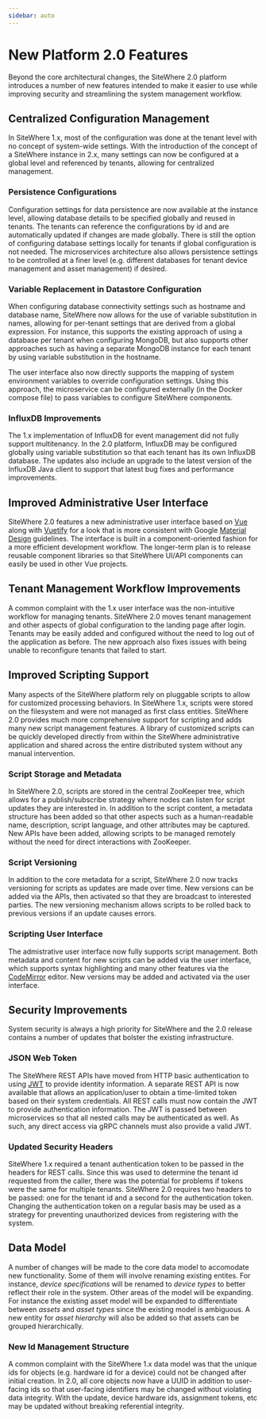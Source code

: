 ```yaml
---
sidebar: auto
---
```


# New Platform 2.0 Features

Beyond the core architectural changes, the SiteWhere 2.0 platform introduces
a number of new features intended to make it easier to use while improving
security and streamlining the system management workflow.

## Centralized Configuration Management

In SiteWhere 1.x, most of the configuration was done at the tenant level with
no concept of system-wide settings. With the introduction of the concept of
a SiteWhere instance in 2.x, many settings can now be configured at a global
level and referenced by tenants, allowing for centralized management.

### Persistence Configurations

Configuration settings for data persistence are now available at the instance level,
allowing database details to be specified globally and reused in tenants. The
tenants can reference the configurations by id and are automatically updated
if changes are made globally. There is still the option of configuring database
settings locally for tenants if global configuration is not needed. The
microservices architecture also allows persistence settings to be controlled
at a finer level (e.g. different databases for tenant device management and
asset management) if desired.

<InlineImage src="/images/platform/persistence-configurations.png" caption="Persistence Configuration"/>

### Variable Replacement in Datastore Configuration

When configuring database connectivity settings such as hostname and database
name, SiteWhere now allows for the use of variable substitution in names,
allowing for per-tenant settings that are derived from a global expression.
For instance, this supports the existing approach of using a database per
tenant when configuring MongoDB, but also supports other approaches such as
having a separate MongoDB instance for each tenant by using variable substitution
in the hostname.

The user interface also now directly supports the mapping of system environment
variables to override configuration settings. Using this approach, the microservice
can be configured externally (in the Docker compose file) to pass variables to
configure SiteWhere components.

<InlineImage src="/images/platform/db-variable-substitution.png" caption="Variable Sustitution"/>

### InfluxDB Improvements

The 1.x implementation of InfluxDB for event management did not fully support
multitenancy. In the 2.0 platform, InfluxDB may be configured globally using
variable substitution so that each tenant has its own InfluxDB database. The
updates also include an upgrade to the latest version of the InfluxDB Java
client to support that latest bug fixes and performance improvements.

## Improved Administrative User Interface

SiteWhere 2.0 features a new administrative user interface based on
[Vue](https://vuejs.org/) along with [Vuetify](https://vuetifyjs.com/)
for a look that is more consistent with Google [Material Design](https://material.io/)
guidelines. The interface is built in a component-oriented fashion for a
more efficient development workflow. The longer-term plan is to release
reusable component libraries so that SiteWhere UI/API components can easily
be used in other Vue projects.

<InlineImage src="/images/platform/vue-user-interface.png" caption="Vue User Interface"/>

## Tenant Management Workflow Improvements

A common complaint with the 1.x user interface was the non-intuitive workflow
for managing tenants. SiteWhere 2.0 moves tenant management and other aspects
of global configuration to the landing page after login. Tenants may be easily
added and configured without the need to log out of the application as before.
The new approach also fixes issues with being unable to reconfigure tenants that
failed to start.

<InlineImage src="/images/platform/tenant-management.png" caption="Tenant Management"/>

## Improved Scripting Support

Many aspects of the SiteWhere platform rely on pluggable scripts
to allow for customized processing behaviors. In SiteWhere 1.x,
scripts were stored on the filesystem and were not managed as first
class entities. SiteWhere 2.0 provides much more comprehensive
support for scripting and adds many new script management features.
A library of customized scripts can be quickly developed directly
from within the SiteWhere administrative application and shared
across the entire distributed system without any manual intervention.

### Script Storage and Metadata

In SiteWhere 2.0, scripts are stored in the central ZooKeeper tree,
which allows for a publish/subscribe strategy where nodes can listen
for script updates they are interested in. In addition to the script
content, a metadata structure has been added so that other aspects
such as a human-readable name, description, script language, and
other attributes may be captured. New APIs have been added, allowing
scripts to be managed remotely without the need for direct interactions
with ZooKeeper.

### Script Versioning

In addition to the core metadata for a script, SiteWhere 2.0 now tracks
versioning for scripts as updates are made over time. New versions can
be added via the APIs, then activated so that they are broadcast to
interested parties. The new versioning mechanism allows scripts to be
rolled back to previous versions if an update causes errors.

### Scripting User Interface

The admistrative user interface now fully supports script management.
Both metadata and content for new scripts can be added via the user
interface, which supports syntax highlighting and many other features
via the [CodeMirror](https://codemirror.net/) editor. New versions
may be added and activated via the user interface.

<InlineImage src="/images/platform/scripting-ui.png" caption="Scripting User Interface"/>

## Security Improvements

System security is always a high priority for SiteWhere and the
2.0 release contains a number of updates that bolster the
existing infrastructure.

### JSON Web Token

The SiteWhere REST APIs have moved from HTTP basic authentication
to using [JWT](https://jwt.io/introduction/) to provide identity
information. A separate REST API is now available that allows an
application/user to obtain a time-limited token based on their
system credentials. All REST calls must now contain the JWT to
provide authentication information. The JWT is passed between microservices
so that all nested calls may be authenticated as well. As such, any
direct access via gRPC channels must also provide a valid JWT.

### Updated Security Headers

SiteWhere 1.x required a tenant authentication token to be passed in
the headers for REST calls. Since this was used to determine the tenant id
requested from the caller, there was the potential for problems if
tokens were the same for multiple tenants. SiteWhere 2.0 requires two headers
to be passed: one for the tenant id and a second for the authentication token.
Changing the authentication token on a regular basis may be used as a strategy
for preventing unauthorized devices from registering with the system.

## Data Model

A number of changes will be made to the core data model to accomodate new
functionality. Some of them will involve renaming existing entites. For instance,
_device specifications_ will be renamed to _device types_ to better reflect
their role in the system. Other areas of the model will be expanding. For instance
the existing asset model will be expanded to differentiate between _assets_ and
_asset types_ since the existing model is ambiguous. A new entity for _asset hierarchy_
will also be added so that assets can be grouped hierarchically.

### New Id Management Structure

A common complaint with the SiteWhere 1.x data model was that the unique ids for
objects (e.g. hardware id for a device) could not be changed after initial creation.
In 2.0, all core objects now have a UUID in addition to user-facing ids so that
user-facing identifiers may be changed without violating data integrity. With the
update, device hardware ids, assignment tokens, etc may be updated without breaking
referential integrity.
